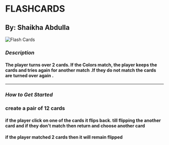 # FLASHCARDS

## By: Shaikha Abdulla

![Flash Cards](https://articulate-heroes.s3.amazonaws.com/uploads/rte/osxtqrbw_Memory%20Game%20Template_Richard%20Mulcahy_gif.gif)

### **_Description_**

#### The player turns over 2 cards. If the Colors match, the player keeps the cards and tries again for another match .If they do not match the cards are turned over again .

---

### **_How to Get Started_**

### create a pair of 12 cards

#### if the player click on one of the cards it flips back. till flipping the another card and if they don't match then return and choose another card

#### if the player matched 2 cards then it will remain flipped
